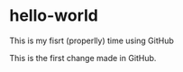 # hello-world
This is my fisrt (properlly) time using GitHub

This is the first change made in GitHub.
